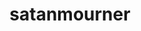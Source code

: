 ---
title: satanmourner
github: https://github.com/satanmourner
mode: dark
transition: 3s
archetype:
  - Little Bit of Everything
---
